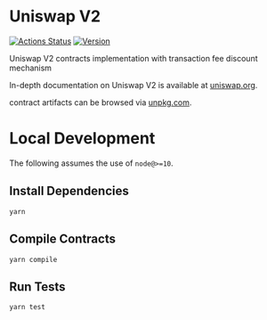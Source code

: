 # Uniswap V2

[![Actions Status](https://github.com/aliberkhsl/uniswap-v2-core/workflows/CI/badge.svg)](https://github.com/aliberkhsl/uniswap-v2-core/actions)
[![Version](https://img.shields.io/npm/v/@uniswap/v2-core)](https://www.npmjs.com/package/@uniswap/v2-core)

Uniswap V2 contracts implementation with transaction fee discount mechanism

In-depth documentation on Uniswap V2 is available at [uniswap.org](https://uniswap.org/docs).

 contract artifacts can be browsed via [unpkg.com](https://unpkg.com/browse/@uniswap/v2-core@latest/).

# Local Development

The following assumes the use of `node@>=10`.

## Install Dependencies

`yarn`

## Compile Contracts

`yarn compile`

## Run Tests

`yarn test`
